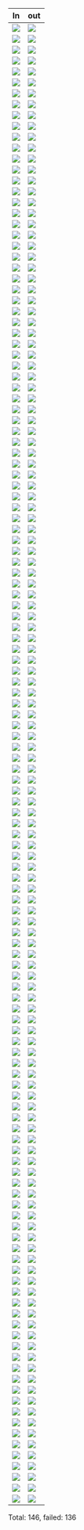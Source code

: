 In | out
--- | ---
<img src='http://pbs.twimg.com/media/Cq0vPF9VIAA4orD.png' /> | <img src='https://schlockvalue.files.wordpress.com/2014/08/cold-war-in-a-country-garden.png' />
<img src='http://pbs.twimg.com/media/Cqqg_9SUEAA1Y52.png' /> | <img src='https://joecliffordfaust.files.wordpress.com/2010/05/dm-us-100.jpg' />
<img src='http://pbs.twimg.com/media/CqgLZEqUIAAHNn5.png' /> | <img src='http://belatednerd.com/wp-content/uploads/2011/10/F-119.jpg' />
<img src='http://pbs.twimg.com/media/CqLlwURUAAAvIh3.png' /> | <img src='http://www.fictiondb.com/covers/0141312351.jpg' />
<img src='http://pbs.twimg.com/media/Cp8O_1WVIAMihYo.png' /> | <img src='http://www.sharon-green.net/images/Jalav2.jpg' />
<img src='http://pbs.twimg.com/media/CpspMy2VYAAC7-J.png' /> | <img src='http://s.ecrater.com/stores/64590/4b46da90e3460_64590n.jpg' />
<img src='http://pbs.twimg.com/media/CpngU7oUIAA8O9B.png' /> | <img src='https://cheapscifi.files.wordpress.com/2011/01/the-secrets-of-synchronicity.jpg' />
<img src='http://pbs.twimg.com/media/CpdOJcrVYAAntPu.png' /> | <img src='https://sciencefictionruminations.files.wordpress.com/2012/12/thprmdsfrm1971.jpeg%3Fw%3D388%26h%3D640' />
<img src='http://pbs.twimg.com/media/CpYH3pqVMAAc0OZ.jpg' /> | <img src='http://t1.gstatic.com/images%3Fq%3Dtbn:ANd9GcQorxSzz3n9_-_zgZt78ZjIV2Q_D4SmCu0KassjEVd0V6jGNLBu' />
<img src='http://pbs.twimg.com/media/CpIm8VFUkAA2L7i.png' /> | <img src='http://t1.gstatic.com/images%3Fq%3Dtbn:ANd9GcSAL9e13uR5KhBz4FhglRG9o9EeRo2-R92CzvdFz03ISP9TNIrK' />
<img src='http://pbs.twimg.com/media/CpDdnBsUIAEmEWv.jpg' /> | <img src='http://www.gwthomas.org/sskull.jpg' />
<img src='http://pbs.twimg.com/media/Co-TutlVIAA6HR4.jpg' /> | <img src='http://pictures.abebooks.com/isbn/9780380436460-us.jpg' />
<img src='http://pbs.twimg.com/media/Co5Ij9bUsAELNC0.png' /> | <img src='https://s-media-cache-ak0.pinimg.com/236x/c3/f2/ba/c3f2baaa75c489b35e6d720309a21772.jpg' />
<img src='http://pbs.twimg.com/media/Cokj3EpVIAAq8li.jpg' /> | <img src='https://s-media-cache-ak0.pinimg.com/236x/d6/a4/16/d6a4169f45d208aa96f047c949e0902c.jpg' />
<img src='http://pbs.twimg.com/media/CoaPh6kUMAIaCDG.jpg' /> | <img src='http://www.fictiondb.com/coversth/th_0373190360.jpg' />
<img src='http://pbs.twimg.com/media/CoVQFqzUMAEm88d.png' /> | <img src='http://www.fictiondb.com/covers/156597042X.jpg' />
<img src='http://pbs.twimg.com/media/CoPebvXUkAEeGD0.jpg' /> | <img src='http://t2.gstatic.com/images%3Fq%3Dtbn:ANd9GcQC75-fQl0nKl32ccnhlOlfoFGx_JkxJEJr_YcV-Y8U5ycz7kY0' />
<img src='http://pbs.twimg.com/media/Cn6p4xrVMAAdSEK.jpg' /> | <img src='http://shannonsweetvalley.com/wp-content/uploads/2011/06/SVT014.jpg' />
<img src='http://pbs.twimg.com/media/Cn14IN6VMAQ9Nvc.jpg' /> | <img src='http://d2arxad8u2l0g7.cloudfront.net/books/1387735367l/6694074.jpg' />
<img src='http://pbs.twimg.com/media/CnwOKv3VMAAgwWl.jpg' /> | <img src='http://thumbs.ebaystatic.com/images/m/mzKusz02X0ZZt6GFzs1weRQ/s-l225.jpg' />
<img src='http://pbs.twimg.com/media/CnrTTyAVMAAkpo8.jpg' /> | <img src='http://img0064.psstatic.com/154189183_amazoncom-blazing-guns-slocum-37-9780872169906-jake-.jpg' />
<img src='http://pbs.twimg.com/media/CnbzjXIUMAUkUJj.jpg' /> | <img src='http://people.uncw.edu/smithms/Ace%2520singles/s5N-series/47121-8.jpg' />
<img src='http://pbs.twimg.com/media/CnXSWqmUMAE5X3f.jpg' /> | <img src='https://upload.wikimedia.org/wikipedia/en/thumb/f/fa/The_Sermon!.jpg/220px-The_Sermon!.jpg' />
<img src='http://pbs.twimg.com/media/CnMXtEuUEAA2563.jpg' /> | <img src='http://t0.gstatic.com/images%3Fq%3Dtbn:ANd9GcTwBpn0jNtz5nsE9c450C9kkq_9yvfGwqU5_N9o5CfwQIMR6NCz' />
<img src='http://pbs.twimg.com/media/CnG4Zk8UsAA49AH.png' /> | <img src='https://image.tmdb.org/t/p/w342/tz2HEalpHl7JHm6DlxIP7mM6J2P.jpg' />
<img src='http://pbs.twimg.com/media/CmyFDpdUkAEhNX2.jpg' /> | <img src='http://d13beo3f7vpmvd.cloudfront.net/wp-content/uploads/gallery/paperbackparadiseii/papapussyportal.jpg' />
<img src='http://pbs.twimg.com/media/Cmt7QT2VUAAyrOe.png' /> | <img src='http://www.lwcurrey.com/pictures/146314.jpg' />
<img src='http://pbs.twimg.com/media/CmjbgfQUcAAkGzN.jpg' /> | <img src='http://www.fictiondb.com/coversth/th_0515154962.jpg' />
<img src='http://pbs.twimg.com/media/CmT48tAVUAAiPg5.jpg' /> | <img src='https://img.fantasticfiction.com/thumbs/x1/x5420.jpg' />
<img src='http://pbs.twimg.com/media/CmOUM3IUYAAXVpV.jpg' /> | <img src='https://d.gr-assets.com/books/1387750126l/363036.jpg' />
<img src='http://pbs.twimg.com/media/CmEvntqUgAAXJBs.png' /> | <img src='http://media.boingboing.net/wp-content/uploads/2016/06/sweet-valley-01.jpg' />
<img src='http://pbs.twimg.com/media/ClvhSEvVEAAjZLq.png' /> | <img src='http://www.series-books.com/svh/svh1.jpg' />
<img src='http://pbs.twimg.com/media/ClqmybGVYAAQZn6.jpg' /> | <img src='http://www.exodusbooks.com/images/item-large/28829.jpg' />
<img src='http://pbs.twimg.com/media/Cll_FyxUkAEilvZ.png' /> | <img src='https://s-media-cache-ak0.pinimg.com/236x/a5/23/74/a5237458eb534a436d1d0b6d6ea2d339.jpg' />
<img src='http://pbs.twimg.com/media/Clg3wvRUYAQGR3Z.png' /> | <img src='https://img.buzzfeed.com/buzzfeed-static/static/enhanced/webdr02/2013/2/28/13/enhanced-buzz-29868-1362075655-9.jpg' />
<img src='http://pbs.twimg.com/media/Clar7AhVAAADnP3.jpg' /> | <img src='https://images-na.ssl-images-amazon.com/images/I/51DUIdHMX9L.jpg' />
<img src='http://pbs.twimg.com/media/ClLRKAzUgAABqNi.jpg' /> | <img src='http://d.gr-assets.com/books/1214277457l/3019112.jpg' />
<img src='http://pbs.twimg.com/media/ClGSd81UoAAjz5y.jpg' /> | <img src='http://shannonsweetvalley.com/wp-content/uploads/2011/02/SVT004.jpg' />
<img src='http://pbs.twimg.com/media/ClA8d6bUkAA1WlU.png' /> | <img src='http://www.exodusbooks.com/images/item-large/23714.jpg' />
<img src='http://pbs.twimg.com/media/Ck8PHbvUYAA-Jjp.jpg' /> | <img src='https://images-na.ssl-images-amazon.com/images/I/71nfIOUSz7L.jpg' />
<img src='http://pbs.twimg.com/media/Ck3WNYWUgAAyl-C.jpg' /> | <img src='http://t1.gstatic.com/images%3Fq%3Dtbn:ANd9GcR3EAI-NC_RRbKqw_QiYxUoee0lldj8lBMQ1Wk0qOnqOxn-2COs' />
<img src='http://pbs.twimg.com/media/CknbCsaUYAA1hXB.png' /> | <img src='http://shannonsweetvalley.com/wp-content/uploads/2011/01/SVT001.jpg' />
<img src='http://pbs.twimg.com/media/Ckivo2HVAAAqAb_.jpg' /> | <img src='http://product-images.highwire.com/847113/1125215.jpg' />
<img src='http://pbs.twimg.com/media/Ckd37NzUoAAhl_k.jpg' /> | <img src='http://d2arxad8u2l0g7.cloudfront.net/books/1377392739l/2720055.jpg' />
<img src='http://pbs.twimg.com/media/CkTZ9PRUYAAJB-o.jpg' /> | <img src='http://images.contentful.com/7h71s48744nc/y8RwVUO90kSiVSDnws8Wbd/55db5bfb165e359cdbce11b4e1aa9781/secret-of-the-caves-cover-image' />
<img src='http://pbs.twimg.com/media/CkOet0xUUAA1YG3.jpg' /> | <img src='http://product-images.highwire.com/847107/1125207.jpg' />
<img src='http://pbs.twimg.com/media/CkDDmhEUYAIOyPd.jpg' /> | <img src='http://d28hgpri8am2if.cloudfront.net/book_images/cvr9781481401951_9781481401951_hr.jpg' />
<img src='http://pbs.twimg.com/media/Cj-JwLEVAAE1LuO.jpg' /> | <img src='http://nancydrew.info/Images/ndbad4.jpg' />
<img src='http://pbs.twimg.com/media/Cj5z5DmVEAAir8F.jpg' /> | <img src='http://s1.dmcdn.net/RLpGt.jpg' />
<img src='http://pbs.twimg.com/media/Cj0XZTQUgAEOiUK.jpg' /> | <img src='https://images-na.ssl-images-amazon.com/images/I/511AVBWGHTL.jpg' />
<img src='http://pbs.twimg.com/media/CjvCXb1UUAA72p2.jpg' /> | <img src='https://shechive.files.wordpress.com/2015/12/book-fair-day-was-the-best-day-11.jpg%3Fquality%3D80%26strip%3Dinfo%26w%3D600' />
<img src='http://pbs.twimg.com/media/CjpvgRMVAAAIT8-.jpg' /> | <img src='http://images.contentful.com/7h71s48744nc/foGQ1DsOVvHHZBUoNfpUpZ/9575f0c3a7b96d768c592ba3d9f09668/missing-chums-cover-image' />
<img src='http://pbs.twimg.com/media/Cjk-UDFUYAIxICI.jpg' /> | <img src='https://s-media-cache-ak0.pinimg.com/236x/91/78/ba/9178baacd82d0cdb46d64a6af6dc0e9d.jpg' />
<img src='http://pbs.twimg.com/media/CjfLf7BUUAEDKic.png' /> | <img src='http://t3.gstatic.com/images%3Fq%3Dtbn:ANd9GcRX_QlF0xFIi2YjypE0gAnC4wjuctfqDk0_G7fk2K28xTVJ_l99' />
<img src='http://pbs.twimg.com/media/CjZ_Gz1UoAA6CLg.jpg' /> | <img src='https://d.gr-assets.com/books/1174229769l/371047.jpg' />
<img src='http://pbs.twimg.com/media/CjU-l6iUYAAq5Z8.jpg' /> | <img src='https://s-media-cache-ak0.pinimg.com/236x/12/6b/54/126b541f704668aa9fb1cf84071523af.jpg' />
<img src='http://pbs.twimg.com/media/CjQIF-fUkAAXNUt.jpg' /> | <img src='https://s-media-cache-ak0.pinimg.com/236x/98/77/06/987706505a5926b520b3f153e79b155c.jpg' />
<img src='http://pbs.twimg.com/media/CjKsBBGUkAAluGt.jpg' /> | <img src='http://foreveryoungadult.com/_uploads/images2/svh040_ontheedge.jpg' />
<img src='http://pbs.twimg.com/media/CjF7nlMUYAAxAPa.jpg' /> | <img src='http://ift.tt/1X2Wuny' />
<img src='http://pbs.twimg.com/media/CjASJPOVEAEoVB2.jpg' /> | <img src='http://i0.wp.com/www.publishingcrawl.com/wp-content/uploads/2014/03/20140324_221124.jpg' />
<img src='http://pbs.twimg.com/media/Ci7NQJkUoAUFl-c.jpg' /> | <img src='http://shannonsweetvalley.com/wp-content/uploads/2013/08/SVT035.jpg' />
<img src='http://pbs.twimg.com/media/CixdaArUkAAGl_W.jpg' /> | <img src='http://www.series-books.com/nancydrew/pbs/files42.jpg' />
<img src='http://pbs.twimg.com/media/Cir25wGUgAA4mz3.jpg' /> | <img src='http://providr-com.s3.amazonaws.com/all-images/things-you-will-only-see-at-a-thrift-store1.jpg' />
<img src='http://pbs.twimg.com/media/CinvALtVAAEauFW.jpg' /> | <img src='https://images-na.ssl-images-amazon.com/images/I/51B85N19BGL._AC_UL320_SR216,320_.jpg' />
<img src='http://pbs.twimg.com/media/CidFDBlU4AEEkI9.jpg' /> | <img src='https://images-na.ssl-images-amazon.com/images/I/51-4tsz%252BUtL.jpg' />
<img src='http://pbs.twimg.com/media/CiYE-CuVAAEY6bU.png' /> | <img src='http://t3.gstatic.com/images%3Fq%3Dtbn:ANd9GcQTN3PZuepmACYlKs8XwrlnFiPVsBUTLjZdypHePrVqpOp2PSoV' />
<img src='http://pbs.twimg.com/media/CiTOs2mUoAAJI7q.jpg' /> | <img src='http://t1.gstatic.com/images%3Fq%3Dtbn:ANd9GcQB-AhydZnVSFlyFOuuJF4I7oRblIpKVXOyXS6h_UZsI1Olr58o' />
<img src='http://pbs.twimg.com/media/CiMyxiSUoAE0ns_.jpg' /> | <img src='https://upload.wikimedia.org/wikipedia/en/0/05/The_Tower_Treasure_(Hardy_Boys_no._1,_revised_edition_-_front_cover).jpg' />
<img src='http://pbs.twimg.com/media/CiBwoaHWwAAu7A8.jpg' /> | <img src='http://images.complex.com/complex/image/upload/c_limit,fl_progressive,q_80,w_680/ewnflnbngjonyu2bsf5m.jpg' />
<img src='http://pbs.twimg.com/media/Ch816FnXIAAZS-E.jpg' /> | <img src='https://images-na.ssl-images-amazon.com/images/I/51ZFdDE2suL.jpg' />
<img src='http://pbs.twimg.com/media/Ch3OKXwW0AEbVdN.jpg' /> | <img src='https://images-na.ssl-images-amazon.com/images/I/51LltWT4QGL.jpg' />
<img src='http://pbs.twimg.com/media/ChyeYcjWEAEJdbw.jpg' /> | <img src='http://ewoodruff.com/wp-content/uploads/awfully_short_sm.jpg' />
<img src='http://pbs.twimg.com/media/Cht9FFOWkAIBzyM.jpg' /> | <img src='http://t3.gstatic.com/images%3Fq%3Dtbn:ANd9GcRYRHSB-uTBMB3eMl3Bepsuz9mqSCdRH6wF_NLzFthMDEDd8PUl' />
<img src='http://pbs.twimg.com/media/ChoOuhtWUAIFqpM.jpg' /> | <img src='http://images.paperbackswap.com/l/70/8170/9780590428170.jpg' />
<img src='http://pbs.twimg.com/media/Chi-D3ZUkAA0yr4.jpg' /> | <img src='https://images-na.ssl-images-amazon.com/images/I/51lz7WZLdvL.jpg' />
<img src='http://pbs.twimg.com/media/CheqbVEVEAAGXJH.jpg' /> | <img src='http://shannonsweetvalley.com/wp-content/uploads/2011/01/SVT001.jpg' />
<img src='http://pbs.twimg.com/media/ChZ2OLbUgAADLhr.jpg' /> | <img src='http://cloudfront.sportsgrid.com/wp-content/uploads/2016/07/Front01.jpg' />
<img src='http://pbs.twimg.com/media/ChTta7ZU4AAi53n.jpg' /> | <img src='https://images-na.ssl-images-amazon.com/images/I/51fuMCeK9JL.jpg' />
<img src='http://pbs.twimg.com/media/ChOexIiUoAAZRd0.jpg' /> | <img src='http://www.series-books.com/nancydrew/pbs/files28.jpg' />
<img src='http://pbs.twimg.com/media/ChJSoQnUUAA1RJo.jpg' /> | <img src='https://images-na.ssl-images-amazon.com/images/I/51VVyFGwS%252BL.jpg' />
<img src='http://pbs.twimg.com/media/ChEF6qAU0AEr6gh.jpg' /> | <img src='https://images-na.ssl-images-amazon.com/images/I/811-zJ6JHmL.jpg' />
<img src='http://pbs.twimg.com/media/Cg_3uUXUcAARaHM.png' /> | <img src='https://s-media-cache-ak0.pinimg.com/236x/ac/ab/98/acab98e0f6d9afd28e2ab6873b8a3c3a.jpg' />
<img src='http://pbs.twimg.com/media/Cg1hrHkUYAAYvht.jpg' /> | <img src='https://images-na.ssl-images-amazon.com/images/I/41CYi2m4I7L.jpg' />
<img src='http://pbs.twimg.com/media/Cgrp57LU8AEE13D.jpg' /> | <img src='http://prodimage.images-bn.com/pimages/9780448089362_p0_v2_s1200x630.jpg' />
<img src='http://pbs.twimg.com/media/CglOQpNU4AAaijc.jpg' /> | <img src='http://d2arxad8u2l0g7.cloudfront.net/books/1173489650l/297249.jpg' />
<img src='http://pbs.twimg.com/media/CggnURlUMAAQjbo.jpg' /> | <img src='https://cliqueypizza.files.wordpress.com/2009/03/fifth-grade-stars-80s-teen-young-adult-book-series.jpg' />
<img src='http://pbs.twimg.com/media/CggE33ZUYAAuMLw.jpg' /> | <img src='https://upload.wikimedia.org/wikipedia/commons/9/99/The_Box-Car_Children-1924.jpg' />
<img src='http://pbs.twimg.com/media/CgMCuMeUAAA4g8N.jpg' /> | <img src='https://upload.wikimedia.org/wikipedia/commons/9/99/The_Box-Car_Children-1924.jpg' />
<img src='http://pbs.twimg.com/media/CgG2I3-UUAA8uR6.jpg' /> | <img src='https://whatsablog2016.files.wordpress.com/2016/06/3057675741e0ca73cce291b8d32bc1611.jpg%3Fw%3D636' />
<img src='http://pbs.twimg.com/media/CgA43UoUAAAWhOq.jpg' /> | <img src='https://images-na.ssl-images-amazon.com/images/I/51RCEHFHSML.jpg' />
<img src='http://pbs.twimg.com/media/Cf27pNcUEAAejZg.jpg' /> | <img src='https://i.ebayimg.com/00/s/NjAwWDYwMA%3D%3D/z/DXwAAOSw5ZBWLgZ1/%24_35.JPG' />
<img src='http://pbs.twimg.com/media/Cfx0KcpUsAEbObC.jpg' /> | <img src='http://images.contentful.com/7h71s48744nc/KjYIEoErWW4AVPB4G59LLQ/47bd814095a5db3b4abb6f03517f9f30/heart-full-of-hope-cover-image' />
<img src='http://pbs.twimg.com/media/Cfsx39uUYAA6_u9.jpg' /> | <img src='http://cdn.usatsimg.com/image/thumb/660-495nw/9244929.jpg' />
<img src='http://pbs.twimg.com/media/CfoBdSRUkAAI-LX.jpg' /> | <img src='https://www.afterfeed.com/storyImage/ap0enz1xhow1c6g58g9y.jpeg' />
<img src='http://pbs.twimg.com/media/CfigjZAUYAADv1v.jpg' /> | <img src='http://www.quillandquire.com/wp-content/uploads/2016/04/kormanmain.jpg' />
<img src='http://pbs.twimg.com/media/CfhxsGFUkAASBlH.jpg' /> | <img src='http://morbidlybeautiful.com/wp-content/uploads/2016/06/BobbseyTwins.png' />
<img src='http://pbs.twimg.com/media/CfdDvtkVAAAaUfj.jpg' /> | <img src='http://shannonsweetvalley.com/wp-content/uploads/2015/06/SVT048.jpg' />
<img src='http://pbs.twimg.com/media/CfX0CyoUYAABkaZ.jpg' /> | <img src='https://images-na.ssl-images-amazon.com/images/I/51JT2W5H3QL.jpg' />
<img src='http://pbs.twimg.com/media/CfTPwLVUMAAyIJ4.jpg' /> | <img src='http://images.guff.com/gallery/image/screen-shot-2016-04-08-at-92307-am' />
<img src='http://pbs.twimg.com/media/CfSqn3nUMAAFLbg.jpg' /> | <img src='https://www.iheartdiscoveries.com/wp-content/uploads/2016/05/Sky-Phantom.jpg' />
<img src='http://pbs.twimg.com/media/CfNa1dwUIAA2_RT.png' /> | <img src='http://www.series-books.com/nancydrew/pbs/files8.jpg' />
<img src='http://pbs.twimg.com/media/CfIDQszUkAA9Kh0.jpg' /> | <img src='http://main-designyoutrust.netdna-ssl.com/wp-content/uploads/2016/04/23-10.jpg%3Fiv%3D88' />
<img src='http://pbs.twimg.com/media/CfDmJQ9UkAI5Qm5.jpg' /> | <img src='http://t0.gstatic.com/images%3Fq%3Dtbn:ANd9GcRdjqecIaTSOXp9pps_TTg5NgUX3ODWWM22ZuTIT0CGDqxxaQAC' />
<img src='http://pbs.twimg.com/media/Ce-t7RLVIAAPX7A.jpg' /> | <img src='https://www.afterfeed.com/storyImage/ap0enz1xhow1c6g58g9y.jpeg' />
<img src='http://pbs.twimg.com/media/Ce-OoW3UUAExyP-.jpg' /> | <img src='https://i.harperapps.com/covers/9780380712366/y648.png' />
<img src='http://pbs.twimg.com/media/Cez3sidWwAAGSCt.jpg' /> | <img src='https://images.sobadsogood.com/90s-childrens-books-photoshopped-hilarious-ways/10.jpg' />
<img src='http://pbs.twimg.com/media/CewDX96WwAEFS8d.jpg' /> | <img src='http://junkhost.com/wp-content/uploads/2016/04/anonymous-artist-is-photoshopping-kids-books-and-the-result-is-hilariously-nsfw-6.jpg' />
<img src='http://pbs.twimg.com/media/Ceujpj3WIAALvNy.jpg' /> | <img src='https://lh5.googleusercontent.com/--j3d6NXYwD0/AAAAAAAAAAI/AAAAAAAAEHU/8u0WmyUdc_s/s0-c-k-no-ns/photo.jpg' />
<img src='http://pbs.twimg.com/media/CepUgljXEAItKh3.jpg' /> | <img src='http://junkhost.com/wp-content/uploads/2016/04/anonymous-artist-is-photoshopping-kids-books-and-the-result-is-hilariously-nsfw-5.jpg' />
<img src='http://pbs.twimg.com/media/Cek2NN7WIAErU_C.jpg' /> | <img src='http://www.albertwhitman.com/wp-content/uploads/2015/03/9780807554630.jpg' />
<img src='http://pbs.twimg.com/media/Cefay3TXIAELxWy.jpg' /> | <img src='https://images-na.ssl-images-amazon.com/images/I/51QSS5SAK4L.jpg' />
<img src='http://pbs.twimg.com/media/CeauHu9WQAAcICU.jpg' /> | <img src='https://cdn.wittyfeed.com/17825/ap0enz1xhow1c6g58g9y.jpeg' />
<img src='http://pbs.twimg.com/media/CeZxNnhVIAEJz2-.jpg' /> | <img src='https://images-na.ssl-images-amazon.com/images/I/41YRaf948kL.jpg' />
<img src='http://pbs.twimg.com/media/CeU6N_jUkAA646j.png' /> | <img src='http://shannonsweetvalley.com/wp-content/uploads/2011/02/SVT006.jpg' />
<img src='http://pbs.twimg.com/media/CeREZA9UsAAUBou.jpg' /> | <img src='http://canyouactually.com/wp-content/uploads/27-13.jpg' />
<img src='http://pbs.twimg.com/media/CePvlPSVAAAQlul.jpg' /> | <img src='http://shannonsweetvalley.com/wp-content/uploads/2011/02/SVT006.jpg' />
<img src='http://pbs.twimg.com/media/CeMGJgzUkAA4wJP.jpg' /> | <img src='https://images-na.ssl-images-amazon.com/images/I/5150Nmusm8L.jpg' />
<img src='http://pbs.twimg.com/media/CeKjBwMVIAARWUY.png' /> | <img src='https://s-media-cache-ak0.pinimg.com/236x/5b/8f/e2/5b8fe27b98a98ad79b1622625a0a6887.jpg' />
<img src='http://pbs.twimg.com/media/CeGhghLUsAA6BNt.jpg' /> | <img src='https://img0.etsystatic.com/129/0/5123241/il_214x170.964979816_cccl.jpg' />
<img src='http://pbs.twimg.com/media/CeFRE5JUUAAlWpZ.jpg' /> | <img src='https://i.harperapps.com/covers/9780380707645/x500.png' />
<img src='http://pbs.twimg.com/media/CeATWcaUEAAjKzW.jpg' /> | <img src='https://images.sobadsogood.com/90s-childrens-books-photoshopped-hilarious-ways/12.jpg' />
<img src='http://pbs.twimg.com/media/Cd7WCY8UIAACSYj.jpg' /> | <img src='https://www.afterfeed.com/storyImage/kfidtzhkyfjan7dppkd5.jpeg' />
<img src='http://pbs.twimg.com/media/Cd2uoayUAAAleD6.jpg' /> | <img src='http://shannonsweetvalley.com/wp-content/uploads/2013/08/SVT038.jpg' />
<img src='http://pbs.twimg.com/media/Cd19I-5UEAIaAQh.jpg' /> | <img src='https://img.buzzfeed.com/buzzfeed-static/static/2016-04/4/13/enhanced/webdr09/enhanced-23495-1459789954-17.png' />
<img src='http://pbs.twimg.com/media/Cdw4P3lUAAEkv6j.jpg' /> | <img src='https://www.afterfeed.com/storyImage/cbzx3ne0ycf1jbrcwz7w.jpeg' />
<img src='http://pbs.twimg.com/media/CdsmO08UUAA6taE.jpg' /> | <img src='http://kirstygreenwood.typepad.com/.a/6a010536b33b69970b01a511491b51970c-600wi' />
<img src='http://pbs.twimg.com/media/Cdr0DtFUAAAEau3.jpg' /> | <img src='http://images-cdn.9gag.com/images/thumbnail-facebook/24869737_1459322790.5566_eHYmeB_n.jpg' />
<img src='http://pbs.twimg.com/media/Cdoc_LKVAAA044E.png' /> | <img src='http://images.guff.com/gallery/image/screen-shot-2016-04-08-at-92152-am' />
<img src='http://pbs.twimg.com/media/CdnYbQjUkAEQWnQ.jpg' /> | <img src='http://images.paperbackswap.com/xl/06/8106/9780553158106.jpg' />
<img src='http://pbs.twimg.com/media/Cdmp30YUsAA2QHE.jpg' /> | <img src='http://main-designyoutrust.netdna-ssl.com/wp-content/uploads/2016/04/24-8.jpg%3Fiv%3D88' />
<img src='http://pbs.twimg.com/media/CdiC8lWVAAEaspk.png' /> | <img src='http://t1.gstatic.com/images%3Fq%3Dtbn:ANd9GcSB8ZbCYOsMM_CrpG-N3bMBQb8whOZm3feoSyileljk2LXworU-' />
<img src='http://pbs.twimg.com/media/CdhSHfKUUAQ49kJ.jpg' /> | <img src='https://img.buzzfeed.com/buzzfeed-static/static/enhanced/webdr02/2013/2/28/13/enhanced-buzz-29868-1362075655-9.jpg' />
<img src='http://pbs.twimg.com/media/Cdck4SGUkAIKyJb.png' /> | <img src='http://www.bitsandpieces.us/wp-content/uploads/2016/07/Taco-Bell-Destroyed-My-Anus.jpg' />
<img src='http://pbs.twimg.com/media/CdXPhtIUEAArlrx.jpg' /> | <img src='http://www.fictiondb.com/covers/0590326430.jpg' />
<img src='http://pbs.twimg.com/media/CdUBFp6UkAAp0Nr.jpg' /> | <img src='https://s-media-cache-ak0.pinimg.com/236x/09/62/56/096256144cea16da993367480de7614a.jpg' />
<img src='http://pbs.twimg.com/media/CdStLA7UIAEwvSQ.jpg' /> | <img src='http://shannonsweetvalley.com/wp-content/uploads/2015/06/SVT048.jpg' />
Total: 146, failed: 136
